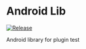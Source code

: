 # Android Lib

[![Release](https://jitpack.io/v/jitpack/maven-simple.svg)](https://jitpack.io/#ashwindmk/androidlib)

Android library for plugin test
